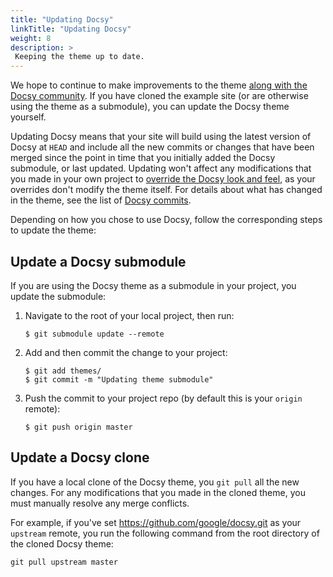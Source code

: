 ```yaml
---
title: "Updating Docsy"
linkTitle: "Updating Docsy"
weight: 8
description: >
 Keeping the theme up to date.
---
```


We hope to continue to make improvements to the theme [along with the Docsy community](/docs/contribution-guidelines/). 
If you have cloned the example site (or are otherwise using the theme as a submodule), you can update the Docsy theme
yourself. 

Updating Docsy means that your site will build using the latest version of Docsy at `HEAD` and include 
all the new commits or changes that have been merged since the point in time that you initially added the Docsy 
submodule, or last updated. Updating won't affect any modifications that you made in your own project to 
[override the Docsy look and feel](/docs/adding-content/lookandfeel/), as your overrides 
don't modify the theme itself. For details about what has changed in the theme, see the list of 
[Docsy commits](https://github.com/google/docsy/commits/master).

Depending on how you chose to use Docsy, follow the corresponding steps to update the theme:

## Update a Docsy submodule

If you are using the Docsy theme as a submodule in your project, you update the submodule:

1. Navigate to the root of your local project, then run:

    ```
    $ git submodule update --remote
    ```
    
1. Add and then commit the change to your project:

    ```
    $ git add themes/
    $ git commit -m "Updating theme submodule"
    ```

1. Push the commit to your project repo (by default this is your `origin` remote):

    ```
    $ git push origin master
    ```

## Update a Docsy clone

If you have a local clone of the Docsy theme, you `git pull` all the new changes. For any modifications that you
made in the cloned theme, you must manually resolve any merge conflicts. 

For example, if you've set https://github.com/google/docsy.git as your `upstream` remote, you run the following
command from the root directory of the cloned Docsy theme:

```
git pull upstream master
```
